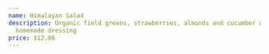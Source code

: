 ```yaml
---
name: Himalayan Salad
description: Organic field greens, strawberries, almonds and cucumber with our
  homemade dressing
price: $12.00
---
```

